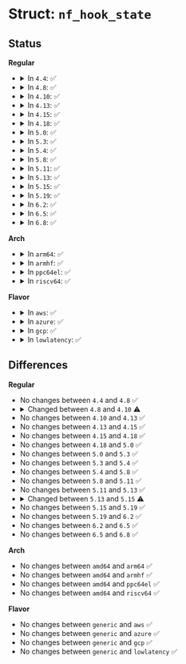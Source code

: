 # Struct: <code>nf_hook_state</code>

## Status
<b>Regular</b>
<ul>
<li>
<details>
<summary>In <code>4.4</code>: ✅</summary>

```c
struct nf_hook_state {
    unsigned int hook;
    int thresh;
    u_int8_t pf;
    struct net_device *in;
    struct net_device *out;
    struct sock *sk;
    struct net *net;
    struct list_head *hook_list;
    int (*okfn)(struct net *, struct sock *, struct sk_buff *);
};
```
</details>
</li>
<li>
<details>
<summary>In <code>4.8</code>: ✅</summary>

```c
struct nf_hook_state {
    unsigned int hook;
    int thresh;
    u_int8_t pf;
    struct net_device *in;
    struct net_device *out;
    struct sock *sk;
    struct net *net;
    struct list_head *hook_list;
    int (*okfn)(struct net *, struct sock *, struct sk_buff *);
};
```
</details>
</li>
<li>
<details>
<summary>In <code>4.10</code>: ✅</summary>

```c
struct nf_hook_state {
    unsigned int hook;
    u_int8_t pf;
    struct net_device *in;
    struct net_device *out;
    struct sock *sk;
    struct net *net;
    int (*okfn)(struct net *, struct sock *, struct sk_buff *);
};
```
</details>
</li>
<li>
<details>
<summary>In <code>4.13</code>: ✅</summary>

```c
struct nf_hook_state {
    unsigned int hook;
    u_int8_t pf;
    struct net_device *in;
    struct net_device *out;
    struct sock *sk;
    struct net *net;
    int (*okfn)(struct net *, struct sock *, struct sk_buff *);
};
```
</details>
</li>
<li>
<details>
<summary>In <code>4.15</code>: ✅</summary>

```c
struct nf_hook_state {
    unsigned int hook;
    u_int8_t pf;
    struct net_device *in;
    struct net_device *out;
    struct sock *sk;
    struct net *net;
    int (*okfn)(struct net *, struct sock *, struct sk_buff *);
};
```
</details>
</li>
<li>
<details>
<summary>In <code>4.18</code>: ✅</summary>

```c
struct nf_hook_state {
    unsigned int hook;
    u_int8_t pf;
    struct net_device *in;
    struct net_device *out;
    struct sock *sk;
    struct net *net;
    int (*okfn)(struct net *, struct sock *, struct sk_buff *);
};
```
</details>
</li>
<li>
<details>
<summary>In <code>5.0</code>: ✅</summary>

```c
struct nf_hook_state {
    unsigned int hook;
    u_int8_t pf;
    struct net_device *in;
    struct net_device *out;
    struct sock *sk;
    struct net *net;
    int (*okfn)(struct net *, struct sock *, struct sk_buff *);
};
```
</details>
</li>
<li>
<details>
<summary>In <code>5.3</code>: ✅</summary>

```c
struct nf_hook_state {
    unsigned int hook;
    u_int8_t pf;
    struct net_device *in;
    struct net_device *out;
    struct sock *sk;
    struct net *net;
    int (*okfn)(struct net *, struct sock *, struct sk_buff *);
};
```
</details>
</li>
<li>
<details>
<summary>In <code>5.4</code>: ✅</summary>

```c
struct nf_hook_state {
    unsigned int hook;
    u_int8_t pf;
    struct net_device *in;
    struct net_device *out;
    struct sock *sk;
    struct net *net;
    int (*okfn)(struct net *, struct sock *, struct sk_buff *);
};
```
</details>
</li>
<li>
<details>
<summary>In <code>5.8</code>: ✅</summary>

```c
struct nf_hook_state {
    unsigned int hook;
    u_int8_t pf;
    struct net_device *in;
    struct net_device *out;
    struct sock *sk;
    struct net *net;
    int (*okfn)(struct net *, struct sock *, struct sk_buff *);
};
```
</details>
</li>
<li>
<details>
<summary>In <code>5.11</code>: ✅</summary>

```c
struct nf_hook_state {
    unsigned int hook;
    u_int8_t pf;
    struct net_device *in;
    struct net_device *out;
    struct sock *sk;
    struct net *net;
    int (*okfn)(struct net *, struct sock *, struct sk_buff *);
};
```
</details>
</li>
<li>
<details>
<summary>In <code>5.13</code>: ✅</summary>

```c
struct nf_hook_state {
    unsigned int hook;
    u_int8_t pf;
    struct net_device *in;
    struct net_device *out;
    struct sock *sk;
    struct net *net;
    int (*okfn)(struct net *, struct sock *, struct sk_buff *);
};
```
</details>
</li>
<li>
<details>
<summary>In <code>5.15</code>: ✅</summary>

```c
struct nf_hook_state {
    u8 hook;
    u8 pf;
    struct net_device *in;
    struct net_device *out;
    struct sock *sk;
    struct net *net;
    int (*okfn)(struct net *, struct sock *, struct sk_buff *);
};
```
</details>
</li>
<li>
<details>
<summary>In <code>5.19</code>: ✅</summary>

```c
struct nf_hook_state {
    u8 hook;
    u8 pf;
    struct net_device *in;
    struct net_device *out;
    struct sock *sk;
    struct net *net;
    int (*okfn)(struct net *, struct sock *, struct sk_buff *);
};
```
</details>
</li>
<li>
<details>
<summary>In <code>6.2</code>: ✅</summary>

```c
struct nf_hook_state {
    u8 hook;
    u8 pf;
    struct net_device *in;
    struct net_device *out;
    struct sock *sk;
    struct net *net;
    int (*okfn)(struct net *, struct sock *, struct sk_buff *);
};
```
</details>
</li>
<li>
<details>
<summary>In <code>6.5</code>: ✅</summary>

```c
struct nf_hook_state {
    u8 hook;
    u8 pf;
    struct net_device *in;
    struct net_device *out;
    struct sock *sk;
    struct net *net;
    int (*okfn)(struct net *, struct sock *, struct sk_buff *);
};
```
</details>
</li>
<li>
<details>
<summary>In <code>6.8</code>: ✅</summary>

```c
struct nf_hook_state {
    u8 hook;
    u8 pf;
    struct net_device *in;
    struct net_device *out;
    struct sock *sk;
    struct net *net;
    int (*okfn)(struct net *, struct sock *, struct sk_buff *);
};
```
</details>
</li>
</ul>
<b>Arch</b>
<ul>
<li>
<details>
<summary>In <code>arm64</code>: ✅</summary>

```c
struct nf_hook_state {
    unsigned int hook;
    u_int8_t pf;
    struct net_device *in;
    struct net_device *out;
    struct sock *sk;
    struct net *net;
    int (*okfn)(struct net *, struct sock *, struct sk_buff *);
};
```
</details>
</li>
<li>
<details>
<summary>In <code>armhf</code>: ✅</summary>

```c
struct nf_hook_state {
    unsigned int hook;
    u_int8_t pf;
    struct net_device *in;
    struct net_device *out;
    struct sock *sk;
    struct net *net;
    int (*okfn)(struct net *, struct sock *, struct sk_buff *);
};
```
</details>
</li>
<li>
<details>
<summary>In <code>ppc64el</code>: ✅</summary>

```c
struct nf_hook_state {
    unsigned int hook;
    u_int8_t pf;
    struct net_device *in;
    struct net_device *out;
    struct sock *sk;
    struct net *net;
    int (*okfn)(struct net *, struct sock *, struct sk_buff *);
};
```
</details>
</li>
<li>
<details>
<summary>In <code>riscv64</code>: ✅</summary>

```c
struct nf_hook_state {
    unsigned int hook;
    u_int8_t pf;
    struct net_device *in;
    struct net_device *out;
    struct sock *sk;
    struct net *net;
    int (*okfn)(struct net *, struct sock *, struct sk_buff *);
};
```
</details>
</li>
</ul>
<b>Flavor</b>
<ul>
<li>
<details>
<summary>In <code>aws</code>: ✅</summary>

```c
struct nf_hook_state {
    unsigned int hook;
    u_int8_t pf;
    struct net_device *in;
    struct net_device *out;
    struct sock *sk;
    struct net *net;
    int (*okfn)(struct net *, struct sock *, struct sk_buff *);
};
```
</details>
</li>
<li>
<details>
<summary>In <code>azure</code>: ✅</summary>

```c
struct nf_hook_state {
    unsigned int hook;
    u_int8_t pf;
    struct net_device *in;
    struct net_device *out;
    struct sock *sk;
    struct net *net;
    int (*okfn)(struct net *, struct sock *, struct sk_buff *);
};
```
</details>
</li>
<li>
<details>
<summary>In <code>gcp</code>: ✅</summary>

```c
struct nf_hook_state {
    unsigned int hook;
    u_int8_t pf;
    struct net_device *in;
    struct net_device *out;
    struct sock *sk;
    struct net *net;
    int (*okfn)(struct net *, struct sock *, struct sk_buff *);
};
```
</details>
</li>
<li>
<details>
<summary>In <code>lowlatency</code>: ✅</summary>

```c
struct nf_hook_state {
    unsigned int hook;
    u_int8_t pf;
    struct net_device *in;
    struct net_device *out;
    struct sock *sk;
    struct net *net;
    int (*okfn)(struct net *, struct sock *, struct sk_buff *);
};
```
</details>
</li>
</ul>

## Differences
<b>Regular</b>
<ul>
<li>
No changes between <code>4.4</code> and <code>4.8</code> ✅
</li>
<li>
<details>
<summary>Changed between <code>4.8</code> and <code>4.10</code> ⚠️</summary>
<ul>
<li>
<b>Field removed. </b>
<code>int thresh</code>
</li>
<li>
<b>Field removed. </b>
<code>struct list_head *hook_list</code>
</li>
</ul>
</details>
</li>
<li>
No changes between <code>4.10</code> and <code>4.13</code> ✅
</li>
<li>
No changes between <code>4.13</code> and <code>4.15</code> ✅
</li>
<li>
No changes between <code>4.15</code> and <code>4.18</code> ✅
</li>
<li>
No changes between <code>4.18</code> and <code>5.0</code> ✅
</li>
<li>
No changes between <code>5.0</code> and <code>5.3</code> ✅
</li>
<li>
No changes between <code>5.3</code> and <code>5.4</code> ✅
</li>
<li>
No changes between <code>5.4</code> and <code>5.8</code> ✅
</li>
<li>
No changes between <code>5.8</code> and <code>5.11</code> ✅
</li>
<li>
No changes between <code>5.11</code> and <code>5.13</code> ✅
</li>
<li>
<details>
<summary>Changed between <code>5.13</code> and <code>5.15</code> ⚠️</summary>
<ul>
<li>
<b>Field type changed. </b>
<code>unsigned int hook</code> ➡️ <code>u8 hook</code>
</li>
<li>
<b>Field type changed. </b>
<code>u_int8_t pf</code> ➡️ <code>u8 pf</code>
</li>
</ul>
</details>
</li>
<li>
No changes between <code>5.15</code> and <code>5.19</code> ✅
</li>
<li>
No changes between <code>5.19</code> and <code>6.2</code> ✅
</li>
<li>
No changes between <code>6.2</code> and <code>6.5</code> ✅
</li>
<li>
No changes between <code>6.5</code> and <code>6.8</code> ✅
</li>
</ul>
<b>Arch</b>
<ul>
<li>
No changes between <code>amd64</code> and <code>arm64</code> ✅
</li>
<li>
No changes between <code>amd64</code> and <code>armhf</code> ✅
</li>
<li>
No changes between <code>amd64</code> and <code>ppc64el</code> ✅
</li>
<li>
No changes between <code>amd64</code> and <code>riscv64</code> ✅
</li>
</ul>
<b>Flavor</b>
<ul>
<li>
No changes between <code>generic</code> and <code>aws</code> ✅
</li>
<li>
No changes between <code>generic</code> and <code>azure</code> ✅
</li>
<li>
No changes between <code>generic</code> and <code>gcp</code> ✅
</li>
<li>
No changes between <code>generic</code> and <code>lowlatency</code> ✅
</li>
</ul>
